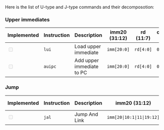 Here is the list of U-type and J-type commands and their decomposotion:


### Upper immediates


| Implemented                        | Instruction | Description               | imm20 (31:12) | rd (11:7) | opcode (6:0) |
| ---------------------------------- | ----------- | ------------------------- | ------------- | --------- | ------------ |
| <input type="checkbox" disabled /> | `lui`       | Load upper immediate      | `imm[20:0]`   | `rd[4:0]` | `0110111`    |
| <input type="checkbox" disabled /> | `auipc`     | Add upper immediate to PC | `imm[20:0]`   | `rd[4:0]` | `0010111`    |


### Jump

| Implemented                        | Instruction | Description   | imm20 (31:12)              | rd (11:7) | opcode (6:0) |
| ---------------------------------- | ----------- | ------------- | -------------------------- | --------- | ------------ |
| <input type="checkbox" disabled /> | `jal`       | Jump And Link | `imm[20\|10:1\|11\|19:12]` | `rd[4:0]` | `1101111`    |
